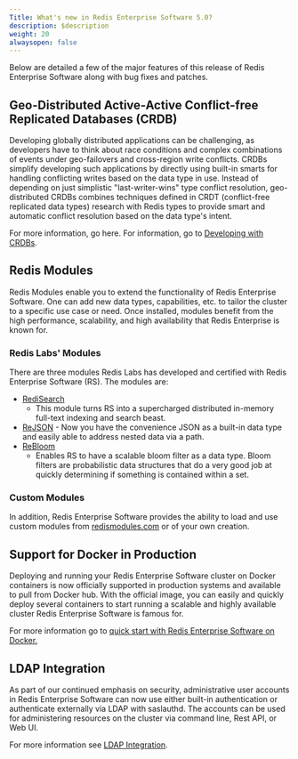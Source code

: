 ```yaml
---
Title: What's new in Redis Enterprise Software 5.0?
description: $description
weight: 20
alwaysopen: false
---
```

Below are detailed a few of the major features of this release of Redis
Enterprise Software along with bug fixes and patches.

Geo-Distributed Active-Active Conflict-free Replicated Databases (CRDB)
-----------------------------------------------------------------------

Developing globally distributed applications can be challenging, as
developers have to think about race conditions and complex combinations
of events under geo-failovers and cross-region write conflicts. CRDBs
simplify developing such applications by directly using built-in smarts
for handling conflicting writes based on the data type in use. Instead
of depending on just simplistic "last-writer-wins" type conflict
resolution, geo-distributed CRDBs combines techniques defined in CRDT
(conflict-free replicated data types) research with Redis types to
provide smart and automatic conflict resolution based on the data type's
intent.

For more information, go here. For information, go to [Developing with
CRDBs](/redis-enterprise-documentation/developing/crdbs/).

Redis Modules
-------------

Redis Modules enable you to extend the functionality of Redis Enterprise
Software. One can add new data types, capabilities, etc. to tailor the
cluster to a specific use case or need. Once installed, modules benefit
from the high performance, scalability, and high availability that Redis
Enterprise is known for.

### Redis Labs' Modules

There are three modules Redis Labs has developed and certified with
Redis Enterprise Software (RS). The modules are:

-   [RediSearch](/redis-enterprise-documentation/developing/redisearch/)
    - This module turns RS into a supercharged distributed in-memory
    full-text indexing and search beast.
-   [ReJSON](/redis-enterprise-documentation/developing/rejson/) - Now
    you have the convenience JSON as a built-in data type and easily
    able to address nested data via a path.
-   [ReBloom](/redis-enterprise-documentation/developing/modules/bloom-filters/)
    - Enables RS to have a scalable bloom filter as a data type. Bloom
    filters are probabilistic data structures that do a very good job at
    quickly determining if something is contained within a set.

### Custom Modules

In addition, Redis Enterprise Software provides the ability to load and
use custom modules from [redismodules.com](http://redismodules.com/) or
of your own creation.

Support for Docker in Production
--------------------------------

Deploying and running your Redis Enterprise Software cluster on Docker
containers is now officially supported in production systems and
available to pull from Docker hub. With the official image, you can
easily and quickly deploy several containers to start running a scalable
and highly available cluster Redis Enterprise Software is famous for.

For more information go to [quick start with Redis Enterprise Software
on Docker.](/redis-enterprise-documentation/getting-started/docker/)

LDAP Integration
----------------

As part of our continued emphasis on security, administrative user
accounts in Redis Enterprise Software can now use either built-in
authentication or authenticate externally via LDAP with saslauthd. The
accounts can be used for administering resources on the cluster via
command line, Rest API, or Web UI.

For more information see [LDAP
Integration](/redis-enterprise-documentation/administering/security/ldap-integration/).
